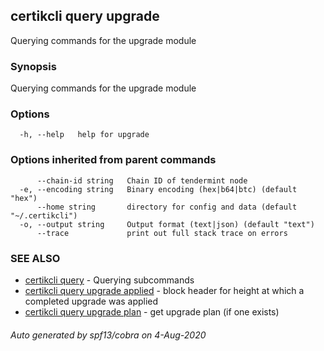 ## certikcli query upgrade

Querying commands for the upgrade module

### Synopsis

Querying commands for the upgrade module

### Options

```
  -h, --help   help for upgrade
```

### Options inherited from parent commands

```
      --chain-id string   Chain ID of tendermint node
  -e, --encoding string   Binary encoding (hex|b64|btc) (default "hex")
      --home string       directory for config and data (default "~/.certikcli")
  -o, --output string     Output format (text|json) (default "text")
      --trace             print out full stack trace on errors
```

### SEE ALSO

* [certikcli query](certikcli_query.md)	 - Querying subcommands
* [certikcli query upgrade applied](certikcli_query_upgrade_applied.md)	 - block header for height at which a completed upgrade was applied
* [certikcli query upgrade plan](certikcli_query_upgrade_plan.md)	 - get upgrade plan (if one exists)

###### Auto generated by spf13/cobra on 4-Aug-2020
